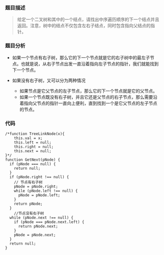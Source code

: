### 题目描述
> 给定一个二叉树和其中的一个结点，请找出中序遍历顺序的下一个结点并且返回。注意，树中的结点不仅包含左右子结点，同时包含指向父结点的指针。

### 题目分析
- 如果一个节点有右子树，那么它的下一个节点就是它的右子树中的最左子节点。也就是说，从右子节点出发一直沿着指向左子节点的指针，我们就能找到下一个节点。

- 如果没有右子树，又可以分为两种情况
  - 如果节点是它父节点的左子节点，那么它的下一个节点就是它的父节点。
  - 如果一个节点既没有右子树，并且它还是父节点的右子节点，那么需要沿着指向父节点的指针一直向上便利，直到找到一个是它父节点的左子节点的节点。

### 代码
```
/*function TreeLinkNode(x){
    this.val = x;
    this.left = null;
    this.right = null;
    this.next = null;
}*/
function GetNext(pNode) {
  if (pNode === null) {
    return null;
  }
  if (pNode.right !== null) {
    // 节点有右子树
    pNode = pNode.right;
    while (pNode.left !== null) {
      pNode = pNode.left;
    }
    return pNode;
  }
    //节点没有右子树
  while (pNode.next !== null) {
    if (pNode === pNode.next.left) {
      return pNode.next;
    }
    pNode = pNode.next;
  }
  return null;
}
```